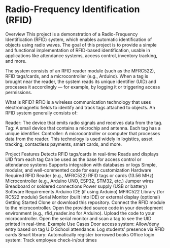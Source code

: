 # Radio-Frequency Identification (RFID)
Overview
This project is a demonstration of a Radio-Frequency Identification (RFID) system, which enables automatic identification of objects using radio waves. The goal of this project is to provide a simple and functional implementation of RFID-based identification, usable in applications like attendance systems, access control, inventory tracking, and more.

The system consists of an RFID reader module (such as the MFRC522), RFID tags/cards, and a microcontroller (e.g., Arduino). When a tag is brought near the reader, the system reads its unique identifier (UID) and processes it accordingly — for example, by logging it or triggering access permissions.

What is RFID?
RFID is a wireless communication technology that uses electromagnetic fields to identify and track tags attached to objects. An RFID system generally consists of:

Reader: The device that emits radio signals and receives data from the tag.
Tag: A small device that contains a microchip and antenna. Each tag has a unique identifier.
Controller: A microcontroller or computer that processes data from the reader.
This technology is used widely in logistics, asset tracking, contactless payments, smart cards, and more.

Project Features
Detects RFID tags/cards in real-time
Reads and displays UID from each tag
Can be used as the base for access control or attendance systems
Supports integration with databases or logs
Simple, modular, and well-commented code for easy customization
Hardware Required
RFID Reader (e.g., MFRC522)
RFID tags or cards (13.56 MHz)
Microcontroller (e.g., Arduino UNO, ESP32, STM32, etc.)
Jumper wires
Breadboard or soldered connections
Power supply (USB or battery)
Software Requirements
Arduino IDE (if using Arduino)
MFRC522 Library (for RC522 module)
Serial Monitor (built into IDE) or external display (optional)
Getting Started
Clone or download this repository.
Connect the RFID module to the microcontroller.
Open the provided source code in your development environment (e.g., rfid_reader.ino for Arduino).
Upload the code to your microcontroller.
Open the serial monitor and scan a tag to see the UID printed in real-time.
Example Use Cases
Door access system: Allow/deny entry based on tag UID
School attendance: Log students’ presence via RFID cards
Smart library: Automatically register borrowed books
Office login system: Track employee check-in/out times
